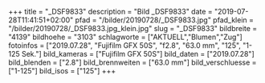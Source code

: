 +++
title = "_DSF9833"
description = "Bild _DSF9833"
date = "2019-07-28T11:41:51+02:00"
pfad = "/bilder/20190728/_DSF9833.jpg"
pfad_klein = "/bilder/20190728/_DSF9833.jpg_klein.jpg"
slug = "_DSF9833"
bildbreite = "4139"
bildhoehe = "3103"
schlagworte = ["AKTUELL","Blumen","Zug"]
fotoinfos = ["2019.07.28", "Fujifilm GFX 50S", "f2.8", "63.0 mm", "125", "1-125 Sek."]
bild_kameras = ["Fujifilm GFX 50S"]
bild_daten = ["2019.07.28"]
bild_blenden = ["2.8"]
bild_brennweiten = ["63.0 mm"]
bild_verschluesse = ["1-125"]
bild_isos = ["125"]
+++
